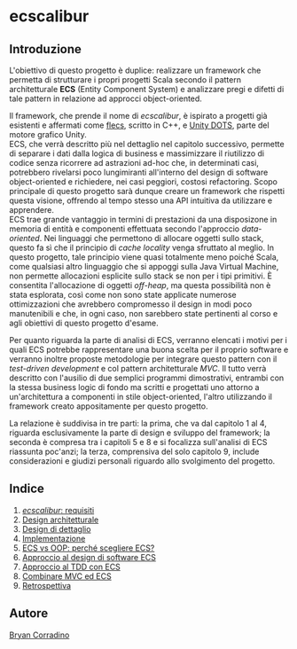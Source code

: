 # ecscalibur

## Introduzione

L'obiettivo di questo progetto è duplice: realizzare un framework che permetta di strutturare i propri progetti Scala secondo il pattern architetturale **ECS** (Entity Component System) e analizzare pregi e difetti di tale pattern in relazione ad approcci object-oriented.

Il framework, che prende il nome di *ecscalibur*, è ispirato a progetti già esistenti e affermati come [flecs](https://github.com/SanderMertens/flecs), scritto in C++, e [Unity DOTS](https://unity.com/dots), parte del motore grafico Unity.  
ECS, che verrà descritto più nel dettaglio nel capitolo successivo, permette di separare i dati dalla logica di business e massimizzare il riutilizzo di codice senza ricorrere ad astrazioni ad-hoc che, in determinati casi, potrebbero rivelarsi poco lungimiranti all'interno del design di software object-oriented e richiedere, nei casi peggiori, costosi refactoring. Scopo principale di questo progetto sarà dunque creare un framework che rispetti questa visione, offrendo al tempo stesso una API intuitiva da utilizzare e apprendere.  
ECS trae grande vantaggio in termini di prestazioni da una disposizone in memoria di entità e componenti effettuata secondo l'approccio *data-oriented*. Nei linguaggi che permettono di allocare oggetti sullo stack, questo fa sì che il principio di *cache locality* venga sfruttato al meglio.
In questo progetto, tale principio viene quasi totalmente meno poiché Scala, come qualsiasi altro linguaggio che si appoggi sulla Java Virtual Machine, non permette allocazioni esplicite sullo stack se non per i tipi primitivi.
È consentita l'allocazione di oggetti *off-heap*, ma questa possibilità non è stata esplorata, così come non sono state applicate numerose ottimizzazioni che avrebbero compromesso il design in modi poco manutenibili e che, in ogni caso, non sarebbero state pertinenti al corso e agli obiettivi di questo progetto d'esame.  

Per quanto riguarda la parte di analisi di ECS, verranno elencati i motivi per i quali ECS potrebbe rappresentare una buona scelta per il proprio software e verranno inoltre proposte metodologie per integrare questo pattern con il *test-driven development* e col pattern architetturale *MVC*. Il tutto verrà descritto con l'ausilio di due semplici programmi dimostrativi, entrambi con la stessa business logic di fondo ma scritti e progettati uno attorno a un'architettura a componenti in stile object-oriented, l'altro utilizzando il framework creato appositamente per questo progetto.

La relazione è suddivisa in tre parti: la prima, che va dal capitolo 1 al 4, riguarda esclusivamente la parte di design e sviluppo del framework; la seconda è compresa tra i capitoli 5 e 8 e si focalizza sull'analisi di ECS riassunta poc'anzi; la terza, comprensiva del solo capitolo 9, include considerazioni e giudizi personali riguardo allo svolgimento del progetto.

## Indice

1. [*ecscalibur*: requisiti](1_requisiti.md)
2. [Design architetturale](2_architettura.md)
3. [Design di dettaglio](3_design.md)
4. [Implementazione](4_implementazione.md)
5. [ECS vs OOP: perché scegliere ECS?](5_why_ecs.md)
6. [Approccio al design di software ECS](6_design_ecs.md)
7. [Approccio al TDD con ECS](7_tdd_ecs.md)
8. [Combinare MVC ed ECS](8_mvc_ecs.md)
9. [Retrospettiva](9_retrospettiva.md)

## Autore

[Bryan Corradino](https://github.com/Remisse)